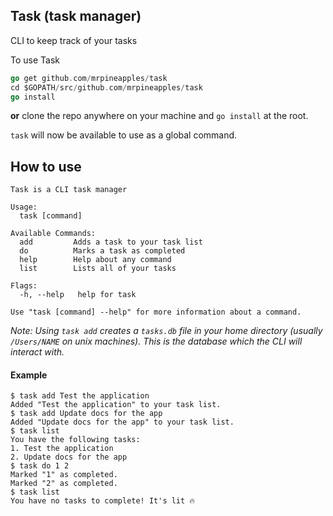 ## Task (task manager)

CLI to keep track of your tasks

To use Task
```go
go get github.com/mrpineapples/task
cd $GOPATH/src/github.com/mrpineapples/task
go install
```
**or** clone the repo anywhere on your machine and `go install` at the root.

`task` will now be available to use as a global command.

## How to use
```
Task is a CLI task manager

Usage:
  task [command]

Available Commands:
  add         Adds a task to your task list
  do          Marks a task as completed
  help        Help about any command
  list        Lists all of your tasks

Flags:
  -h, --help   help for task

Use "task [command] --help" for more information about a command.
```
_Note: Using `task add` creates a `tasks.db` file in your home directory (usually `/Users/NAME` on unix machines). This is the database which the CLI will interact with._

#### Example
```
$ task add Test the application
Added "Test the application" to your task list.
$ task add Update docs for the app
Added "Update docs for the app" to your task list.
$ task list
You have the following tasks:
1. Test the application
2. Update docs for the app
$ task do 1 2
Marked "1" as completed.
Marked "2" as completed.
$ task list
You have no tasks to complete! It's lit 🔥
```
